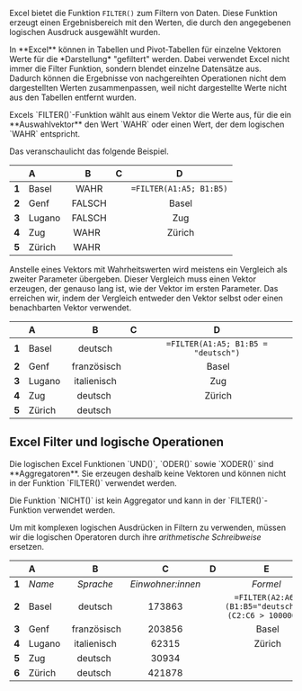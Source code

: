 Excel bietet die Funktion `FILTER()` zum Filtern von Daten. Diese Funktion erzeugt einen Ergebnisbereich mit den Werten, die durch den angegebenen logischen Ausdruck ausgewählt wurden. 

<p class="alert alert-danger" markdown="1">
In **Excel** können in Tabellen und Pivot-Tabellen für einzelne Vektoren Werte für die *Darstellung* "gefiltert" werden. Dabei verwendet Excel nicht immer die Filter Funktion, sondern blendet einzelne Datensätze aus. Dadurch können die Ergebnisse von nachgereihten Operationen nicht dem dargestellten Werten zusammenpassen, weil nicht dargestellte Werte nicht aus den Tabellen entfernt wurden.
</p>

<p class="alert alert-primary" markdown="1">
Excels `FILTER()`-Funktion wählt aus einem Vektor die Werte aus, für die ein **Auswahlvektor** den Wert `WAHR` oder einen Wert, der dem logischen `WAHR` entspricht. 
</p>

Das veranschaulicht das folgende Beispiel.

| | A | B | C | D |
| :---: | :---| :---: |  :---: | :---: | 
| **1** | Basel | WAHR | | `=FILTER(A1:A5; B1:B5)` | 
| **2** | Genf | FALSCH | | Basel | 
| **3** | Lugano | FALSCH | | Zug | 
| **4** | Zug | WAHR | | Zürich | 
| **5** | Zürich | WAHR | | | 

Anstelle eines Vektors mit Wahrheitswerten wird meistens ein Vergleich als zweiter Parameter übergeben. Dieser Vergleich muss einen Vektor erzeugen, der genauso lang ist, wie der Vektor im ersten Parameter. Das erreichen wir, indem der Vergleich entweder den Vektor selbst oder einen benachbarten Vektor verwendet.

| | A | B | C | D |
| :---: | :---| :---: |  :---: | :---: |
| **1** | Basel | deutsch | | `=FILTER(A1:A5; B1:B5 = "deutsch")` | 
| **2** | Genf | französisch | | Basel | 
| **3** | Lugano | italienisch | | Zug | 
| **4** | Zug | deutsch | | Zürich | 
| **5** | Zürich | deutsch | | | 


## Excel Filter und logische Operationen

<p class="alert alert-warning" markdown="1">
Die logischen Excel Funktionen `UND()`, `ODER()` sowie `XODER()` sind **Aggregatoren**. Sie erzeugen deshalb keine Vektoren und können nicht in der Funktion `FILTER()` verwendet werden.
</p>

<p class="alert alert-success" markdown="1">
Die Funktion `NICHT()` ist kein Aggregator und kann in der `FILTER()`-Funktion verwendet werden.
</p>

Um mit komplexen logischen Ausdrücken in Filtern zu verwenden, müssen wir die logischen Operatoren durch ihre *arithmetische Schreibweise* ersetzen.

| | A | B | C | D | E |
| :---: | :---| :---: |  :---: | :---: | :---: |
| **1** | *Name* | *Sprache* | *Einwohner:innen* | | *Formel* |
| **2** | Basel | deutsch | 173863| | `=FILTER(A2:A6;(B1:B5="deutsch")*(C2:C6 > 100000))` | 
| **3** | Genf | französisch | 203856 | | Basel | 
| **4** | Lugano | italienisch | 62315 | | Zürich | 
| **5** | Zug | deutsch | 30934 | | | 
| **6** | Zürich | deutsch | 421878 | | | 
